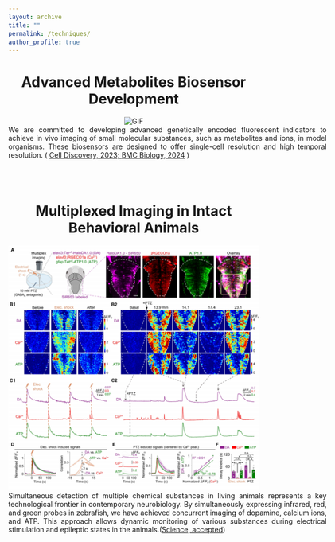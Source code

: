 ```yaml
---
layout: archive
title: ""
permalink: /techniques/
author_profile: true
---
```


<div style="text-align: center;">
  <h1>Advanced Metabolites Biosensor Development</h1>
  <div>
    <img src="/images/tech/trp.gif" alt="GIF" style="width: 640px;">
  </div>
  <p style="text-align: justify; width: 640px; margin: 0 auto;">
    We are committed to developing advanced genetically encoded fluorescent indicators to achieve in vivo imaging of small molecular substances, such as metabolites and ions, in model organisms. These biosensors are designed to offer single-cell resolution and high temporal resolution. (
    <a href="/publication/2023-10-31-Tryptophan-sensor" target="_blank">Cell Discovery, 2023; </a>
    <a href="/publication/2024-11-14-Tryptophan-imaging">BMC Biology, 2024</a>
    )
  </p>
</div>

<br><br>

<div style="text-align: center;">
  <h1>Multiplexed Imaging in Intact Behavioral Animals</h1>
  <div>
    <img src="/images/papers/HaloDA-fish2.png" alt="GIF" style="width: 640px;">
  </div>
  <p style="text-align: justify; width: 640px; margin: 0 auto;">
    Simultaneous detection of multiple chemical substances in living animals represents a key technological frontier in contemporary neurobiology. By simultaneously expressing infrared, red, and green probes in zebrafish, we have achieved concurrent imaging of dopamine, calcium ions, and ATP. This approach allows dynamic monitoring of various substances during electrical stimulation and epileptic states in the animals.(<a href="/publication/2025-03-21-HaloDA" target="_blank">Science, accepted</a>)
  </p>
</div>